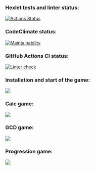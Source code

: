 ### Hexlet tests and linter status:
[![Actions Status](https://github.com/Lorehan/python-project-lvl1/workflows/hexlet-check/badge.svg)](https://github.com/Lorehan/python-project-lvl1/actions)

### CodeClimate status:
[![Maintainability](https://api.codeclimate.com/v1/badges/f6d97c04ed3f2760819d/maintainability)](https://codeclimate.com/github/Lorehan/python-project-lvl1/maintainability)

### GitHub Actions CI status:
[![Linter check](https://github.com/Lorehan/python-project-lvl1/actions/workflows/linter.yml/badge.svg)](https://github.com/Lorehan/python-project-lvl1/actions/workflows/linter.yml)

### Installation and start of the game:
<a href="https://asciinema.org/a/wMCntOHMGZitI85HXGY4RKoHw" target="_blank"><img src="https://asciinema.org/a/wMCntOHMGZitI85HXGY4RKoHw.svg" /></a>

### Calc game:
<a href="https://asciinema.org/a/fj7uD37GgPK8fT0HViLmCyhIH" target="_blank"><img src="https://asciinema.org/a/fj7uD37GgPK8fT0HViLmCyhIH.svg" /></a>

### GCD game:
<a href="https://asciinema.org/a/Rrj8ud79bVLrzeLuf2NAUFCmq" target="_blank"><img src="https://asciinema.org/a/Rrj8ud79bVLrzeLuf2NAUFCmq.svg" /></a>

### Progression game:
<a href="https://asciinema.org/a/owD9m2HlyxgvDwNeirVnIz0Cf" target="_blank"><img src="https://asciinema.org/a/owD9m2HlyxgvDwNeirVnIz0Cf.svg" /></a>